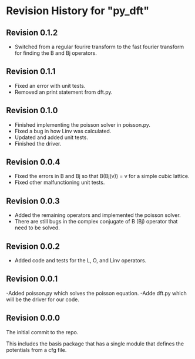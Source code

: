 # Revision History for "py_dft"

## Revision 0.1.2
- Switched from a regular fourire transform to the fast fourier
  transform for finding the B and Bj operators.

## Revision 0.1.1
- Fixed an error with unit tests.
- Removed an print statement from dft.py.

## Revision 0.1.0
- Finished implementing the poisson solver in poisson.py.
- Fixed a bug in how Linv was calculated.
- Updated and added unit tests.
- Finished the driver.

## Revision 0.0.4
- Fixed the errors in B and Bj so that B(Bj(v)) = v for a simple cubic
  lattice.
- Fixed other malfunctioning unit tests.

## Revision 0.0.3
- Added the remaining operators and implemented the poisson solver.
- There are still bugs in the complex conjugate of B (Bj) operator
  that need to be solved.

## Revision 0.0.2
- Added code and tests for the L, O, and Linv operators.

## Revision 0.0.1
-Added poisson.py which solves the poisson equation.
-Adde dft.py which will be the driver for our code.

## Revision 0.0.0

The initial commit to the repo.

This includes the basis package that has a single module that defines
the potentials from a cfg file.